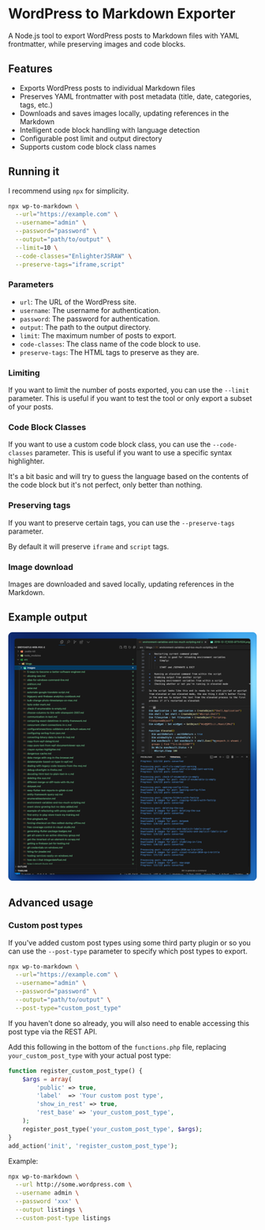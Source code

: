 # WordPress to Markdown Exporter

A Node.js tool to export WordPress posts to Markdown files with YAML frontmatter, while preserving images and code blocks.

## Features

- Exports WordPress posts to individual Markdown files
- Preserves YAML frontmatter with post metadata (title, date, categories, tags, etc.)
- Downloads and saves images locally, updating references in the Markdown
- Intelligent code block handling with language detection
- Configurable post limit and output directory
- Supports custom code block class names

## Running it

I recommend using `npx` for simplicity.


```bash
npx wp-to-markdown \
  --url="https://example.com" \
  --username="admin" \
  --password="password" \
  --output="path/to/output" \
  --limit=10 \
  --code-classes="EnlighterJSRAW" \
  --preserve-tags="iframe,script"
```

### Parameters

- `url`: The URL of the WordPress site.
- `username`: The username for authentication.
- `password`: The password for authentication.
- `output`: The path to the output directory.
- `limit`: The maximum number of posts to export.
- `code-classes`: The class name of the code block to use.
- `preserve-tags`: The HTML tags to preserve as they are.

### Limiting

If you want to limit the number of posts exported, you can use the `--limit` parameter. This is useful if you want to test the tool or only export a subset of your posts.

### Code Block Classes

If you want to use a custom code block class, you can use the `--code-classes` parameter. This is useful if you want to use a specific syntax highlighter.

It's a bit basic and will try to guess the language based on the contents of the code block but it's not perfect, only better than nothing.

### Preserving tags

If you want to preserve certain tags, you can use the `--preserve-tags` parameter.

By default it will preserve `iframe` and `script` tags.

### Image download

Images are downloaded and saved locally, updating references in the Markdown.

## Example output

![Example output](example-output.png)


## Advanced usage

### Custom post types

If you've added custom post types using some third party plugin or so you can use the `--post-type` parameter to specify which post types to export.

```bash
npx wp-to-markdown \
  --url="https://example.com" \
  --username="admin" \
  --password="password" \
  --output="path/to/output" \
  --post-type="custom_post_type"
```

If you haven't done so already, you will also need to enable accessing this post type via the REST API.

Add this following in the bottom of the `functions.php` file, replacing `your_custom_post_type` with your actual post type:

```php
function register_custom_post_type() {
    $args = array(
        'public' => true,
        'label'  => 'Your custom post type',
        'show_in_rest' => true,
        'rest_base' => 'your_custom_post_type',
    );
    register_post_type('your_custom_post_type', $args);
}
add_action('init', 'register_custom_post_type');
```

Example:

```bash
npx wp-to-markdown \
  --url http://some.wordpress.com \
  --username admin \
  --password 'xxx' \
  --output listings \
  --custom-post-type listings
```